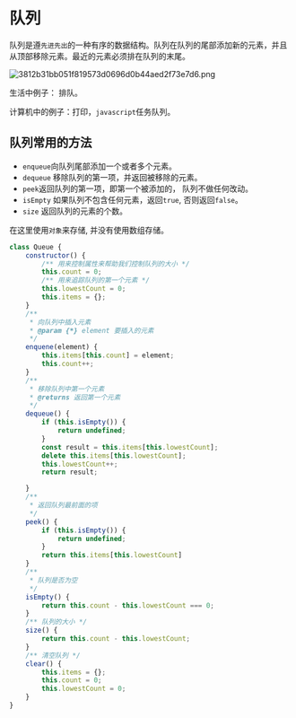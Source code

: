 # 队列

队列是遵`先进先出`的一种有序的数据结构。队列在队列的尾部添加新的元素，并且从顶部移除元素。最近的元素必须排在队列的末尾。

![3812b31bb051f819573d0696d0b44aed2f73e7d6.png](https://p1-juejin.byteimg.com/tos-cn-i-k3u1fbpfcp/10255ced4d3647f2ab471d0face95763~tplv-k3u1fbpfcp-watermark.image)

生活中例子： 排队。

计算机中的例子：打印，`javascript`任务队列。

## 队列常用的方法

* `enqueue`向队列尾部添加一个或者多个元素。
* `dequeue` 移除队列的第一项，并返回被移除的元素。
* `peek`返回队列的第一项，即第一个被添加的，  队列不做任何改动。
* `isEmpty` 如果队列不包含任何元素，返回`true`, 否则返回`false`。
* `size` 返回队列的元素的个数。

在这里使用`对象`来存储, 并没有使用数组存储。

```js
class Queue {
    constructor() {
        /** 用来控制属性来帮助我们控制队列的大小 */
        this.count = 0;
        /** 用来追踪队列的第一个元素 */
        this.lowestCount = 0;
        this.items = {};
    }
    /**
     * 向队列中插入元素
     * @param {*} element 要插入的元素
     */
    enquene(element) {
        this.items[this.count] = element;
        this.count++;
    }
    /**
     * 移除队列中第一个元素
     * @returns 返回第一个元素
     */
    dequeue() {
        if (this.isEmpty()) {
            return undefined;
        }
        const result = this.items[this.lowestCount];
        delete this.items[this.lowestCount];
        this.lowestCount++;
        return result;

    }
    /**
     * 返回队列最前面的项
     */
    peek() {
        if (this.isEmpty()) {
            return undefined;
        }
        return this.items[this.lowestCount]
    }
    /**
     * 队列是否为空
     */
    isEmpty() {
        return this.count - this.lowestCount === 0;
    }
    /** 队列的大小 */
    size() {
        return this.count - this.lowestCount;
    }
    /** 清空队列 */
    clear() {
        this.items = {};
        this.count = 0;
        this.lowestCount = 0;
    }
}
```
